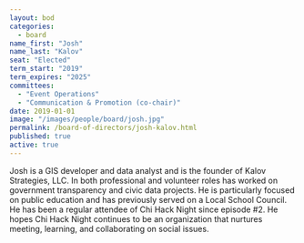 ```yaml
---
layout: bod
categories: 
  - board
name_first: "Josh"
name_last: "Kalov"
seat: "Elected"
term_start: "2019"
term_expires: "2025"
committees:
  - "Event Operations"
  - "Communication & Promotion (co-chair)"
date: 2019-01-01
image: "/images/people/board/josh.jpg"
permalink: /board-of-directors/josh-kalov.html
published: true
active: true
---
```


Josh is a GIS developer and data analyst and is the founder of Kalov Strategies, LLC. In both professional and volunteer roles has worked on government transparency and civic data projects. He is particularly focused on public education and has previously served on a Local School Council. He has been a regular attendee of Chi Hack Night since episode #2. He hopes Chi Hack Night continues to be an organization that nurtures meeting, learning, and collaborating on social issues. 
